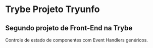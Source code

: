 # Trybe Projeto Tryunfo
## Segundo projeto de Front-End na Trybe

Controle de estado de componentes com Event Handlers genéricos.
